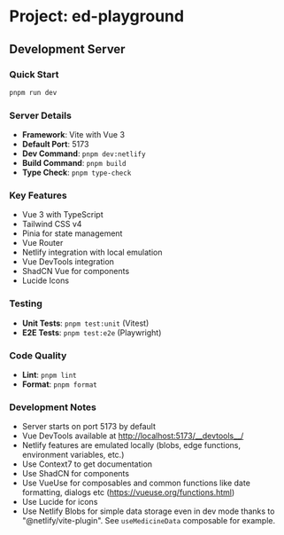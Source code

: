 # Project: ed-playground

## Development Server

### Quick Start

```bash
pnpm run dev
```

### Server Details

- **Framework**: Vite with Vue 3
- **Default Port**: 5173
- **Dev Command**: `pnpm dev:netlify`
- **Build Command**: `pnpm build`
- **Type Check**: `pnpm type-check`

### Key Features

- Vue 3 with TypeScript
- Tailwind CSS v4
- Pinia for state management
- Vue Router
- Netlify integration with local emulation
- Vue DevTools integration
- ShadCN Vue for components
- Lucide Icons

### Testing

- **Unit Tests**: `pnpm test:unit` (Vitest)
- **E2E Tests**: `pnpm test:e2e` (Playwright)

### Code Quality

- **Lint**: `pnpm lint`
- **Format**: `pnpm format`

### Development Notes

- Server starts on port 5173 by default
- Vue DevTools available at <http://localhost:5173/__devtools__/>
- Netlify features are emulated locally (blobs, edge functions, environment variables, etc.)
- Use Context7 to get documentation
- Use ShadCN for components
- Use VueUse for composables and common functions like date formatting, dialogs etc (<https://vueuse.org/functions.html>)
- Use Lucide for icons
- Use Netlify Blobs for simple data storage even in dev mode thanks to "@netlify/vite-plugin". See `useMedicineData` composable for example.
